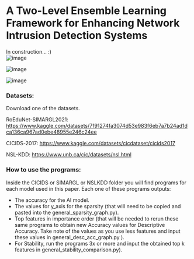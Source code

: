 # A Two-Level Ensemble Learning Framework for Enhancing Network Intrusion Detection Systems

In construction... :)    
![image](https://github.com/ogarreche/Ensemble_Learning_2_Levels_IDS/blob/main/images/framework.png?raw=true)

![image](https://github.com/ogarreche/Ensemble_Learning_2_Levels_IDS/blob/main/images/low_level_framework.png?raw=true)

![image](https://github.com/ogarreche/Ensemble_Learning_2_Levels_IDS/blob/main/images/Summary.png?raw=true)



### Datasets:

Download one of the datasets. 

RoEduNet-SIMARGL2021: https://www.kaggle.com/datasets/7f91274fa3074d53e983f6eb7a7b24ad1dca136ca967ad0ebe48955e246c24ee 

CICIDS-2017: https://www.kaggle.com/datasets/cicdataset/cicids2017

NSL-KDD: https://www.unb.ca/cic/datasets/nsl.html

### How to use the programs:

Inside the CICIDS or SIMARGL or NSLKDD folder you will find programs for each model used in this paper. Each one of these programs outputs:

  - The accuracy for the AI model.
  - The values for y_axis for the sparsity (that will need to be copied and pasted into the general_sparsity_graph.py).
  - Top features in importance order (that will be needed to rerun these same programs to obtain new Accuracy values for Descriptive Accuracy. Take note of the values as you use less features and input these values in  general_desc_acc_graph.py ).
  - For Stability, run the programs 3x or more and input the obtained top k features in general_stability_comparison.py).
    
